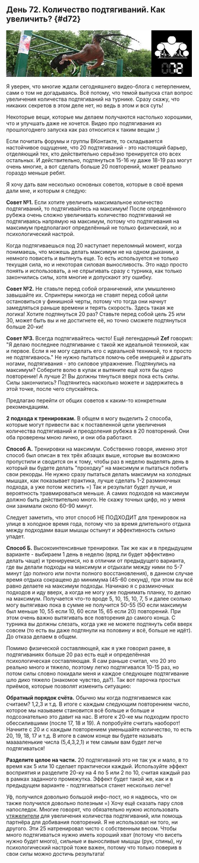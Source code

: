 ## День 72. Количество подтягиваний. Как увеличить? {#d72}

![](src/img/72.jpg)

Я уверен, что многие ждали сегодняшнего видео-блога с нетерпением, сами о том не догадываясь. Всё потому, что темой выпуска стал вопрос увеличения количества подтягиваний на турнике. Сразу скажу, что никаких секретов в этом деле нет, но ведь в этом и вся суть! 

Некоторые вещи, которые мы делаем получаются настолько хорошими, что и улучшать даже не хочется. Видео про подтягивания из прошлогоднего запуска как раз относится к таким вещам ;) 

Если почитать форумы и группы ВКонтакте, то складывается настойчивое ощущение, что 20 подтягиваний - это настоящий барьер, отделяющий тех, кто действительно серьёзно тренируется ото всех остальных. И действительно, подтянуться 15-16 ну даже 18-19 раз могут очень многие, а вот сделать больше 20 повторений, может реально гораздо меньше ребят. 

Я хочу дать вам несколько основных советов, которые в своё время дали мне, и которым я следую: 

**Совет №1.** Если хотите увеличить максимальное количество подтягиваний, то подтягивайтесь на максимум! После определённого рубежа очень сложно увеличивать количество подтягиваний не подтягиваясь напрямую на максимум, потому что подтягивания на максимум предполагают определённый не только физический, но и психологический настрой. 

Когда подтягиваешься под 20 наступает переломный момент, когда понимаешь, что можешь делать максимум не на одном дыхании, а немного повисеть и вытянуть еще. То есть используется не только текущая сила, но и некоторая силовая выносливость. Это надо просто понять и использовать, а не спрыгивать сразу с турника, как только закончились силы, хотя многие и допускают эту ошибку. 

**Совет №2.** Не ставьте перед собой ограничений, или умышленно завышайте их. Спринтеры никогда не ставят перед собой цели остановиться у финишной черты, потому что тогда они начнут замедляться раньше времени и терять скорость. Здесь такая же логика! Хотите подтянуться 20 раз? Ставьте перед собой цель 25 или 30, может быть вы и не достигнете её, но точно сможете подтянуться больше 20-ки! 

**Совет №3.** Всегда подтягивайтесь чисто! Ещё легендарный **Zef** говорил: "Я делаю последнее подтягивание с такой же идеальной техникой, как и первое. Если я не могу сделать его с идеальной техникой, то я просто не подтягиваюсь." Не нужно пытаться помочь себе инерцией и дрыгать ногами, подтягивания - это силовое упражнение. Подтянулись на максимум? Соберите волю в кулак и вытяните ещё хотя бы одно повторение! А лучше 2! Вы должны тянуться вверх пока есть силы. Силы закончились? Подтянитесь насколько можете и задержитесь в этой точке, после чего спускайтесь. 

Предлагаю перейти от общих советов к каким-то конкретным рекомендациям. 

**2 подхода к тренировкам.** В общем я могу выделить 2 способа, которые могут привести вас к поставленной цели увеличения количества подтягиваний и преодоления рубежа в 20 повторений. Они оба проверены мною лично, и они оба работают. 

**Способ А.** Тренировки на максимум. Собственно говоря, именно этот способ был описан в тех трёх абзацах выше, которые вы возможно пропустили и сводится он к тому, чтобы раз в неделю выделять день в который вы будете делать "проходку" на максимум и пытаться побить свои рекорды. Не нужно сразу пытаться делать максимум на холодных мышцах, как показывает практика, лучше сделать 1-2 разминочных подхода, а уже потом жестить =) Так и результат будет лучше, и вероятность травмироваться меньше. А самих подходов на максимум должно быть действительно много. Не скажу точных цифр, но у меня они занимали около 60-90 минут. 

Следует заметить, что этот способ НЕ ПОДХОДИТ для тренировок на улице в холодное время года, потому что за время длительного отдыха между подходами ваши мышцы остынут и эффективность сильно упадет. 

**Способ Б.** Высокоинтенсивные тренировки. Так же как и в предыдущем варианте - выбираем 1 день в неделю (вряд ли будет эффективно делать чаще) и тренируемся, но в отличии от предыдущего варианта, где вы делали подходы на максимум и отдыхали между ними по 5-7 минут (до полного или почти полного восстановления), в данном случае время отдыха сокращено до минимума (45-60 секунд), при этом вы всё равно делаете на максимум подходы. Начинаю я с разминочных подходов и иду вверх, а когда не могу уже поднимать планку, то делаю на максимум. Получается что-то вроде 5, 10, 15, 10, 7, 5 и далее сколько могу вытягиваю пока в сумме не получится 50-55 (50 если максимум был меньше 10, 55 если 10, 60 если 15, 65 если 20) повторений. При этом очень важно вытягивать все повторения до самого конца. С турника вы должны слезать, когда уже не можете подтянуть себя вверх совсем (то есть вы даже подтянули на половину и всё, больше не идёт). До отказа делаем в общем. 

Помимо физической составляющей, как я уже говорил ранее, в подтягиваниях больше 20 раз есть ещё и определённая психологическая составляющая. Я сам раньше считал, что 20 это реально много и тяжело, поэтому легко подтягивался 10-15 раз, но потом силы словно покидали меня и каждое следующее подтягивание шло дико тяжело (знакомое чувство, да?). Так вот парочка простых приёмов, которые позволят изменить ситуацию: 

**Обратный порядок счёта.** Обычно мы когда подтягиваемся как считаем? 1,2,3 и т.д. В итоге с каждым следующим повторением число, которое мы называем становится всё больше и больше и подсознательно это давит на нас. В итоге к 20-ке мы подходим просто обессилившими (после 17, 18 и 19). А попробуйте считать наоборот! Начните с 20 и с каждым повторением уменьшайте количество, то есть 20, 19, 18, 17 и т.д. В итоге в самом конце вы будете называть мааааленькие числа (5,4,3,2,1) и тем самым вам будет легче подтягиваться! 

**Разделите целое на части.** 20 подтягиваний это не так уж и мало, в то время как 5 или 10 сделает практически каждый. Используйте эффект восприятия и разделите 20-ку на 4 по 5 или 2 по 10, считая каждый раз в рамках заданного промежутка. Эффект будет такой же, как и в предыдущем варианте - подтягиваться станет несколько легче! 

Уф, получился довольно большой инфо-пост, но я надеюсь, что он также получился довольно полезным =) Хочу ещё сказать пару слов напоследок. Многие говорят, что обязательно нужно использовать [утяжелители](http://workoutshop.ru/14-utjajeliteli) для увеличения количества подтягиваний, или помощь партнёра для добивания повторений. Я не использовал ни того, ни другого. Эти 25 натренировал чисто с собственным весом. Чтобы много подтягиваться нужно иметь хороший хват (потому что висеть нужно будет много), сильные и выносливые мышцы (рук, спины), ну психологический настрой тоже важен, потому что только поверив в свои силы можно достичь результата! 

